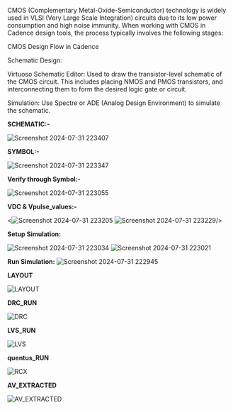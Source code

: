 CMOS (Complementary Metal-Oxide-Semiconductor) technology is widely used in VLSI (Very Large Scale Integration) circuits due to its low power consumption and high noise immunity. When working with CMOS in Cadence design tools, the process typically involves the following stages:

CMOS Design Flow in Cadence

Schematic Design:

Virtuoso Schematic Editor: Used to draw the transistor-level schematic of the CMOS circuit. This includes placing NMOS and PMOS transistors, and interconnecting them to form the desired logic gate or circuit.

Simulation: Use Spectre or ADE (Analog Design Environment) to simulate the schematic. 

**SCHEMATIC:-**

![Screenshot 2024-07-31 223407](https://github.com/user-attachments/assets/bb4ce812-f608-4f8c-8f07-bda95ab94f2b)

**SYMBOL:-**

![Screenshot 2024-07-31 223347](https://github.com/user-attachments/assets/873c6bce-ca48-4c9a-bf8a-a90e20daedb7)

**Verify through Symbol:-**

![Screenshot 2024-07-31 223055](https://github.com/user-attachments/assets/a7019e70-ef68-4bba-8bb8-02cc112452bb)

**VDC & Vpulse_values:-**

<![Screenshot 2024-07-31 223205](https://github.com/user-attachments/assets/15ba8a38-b04b-44d9-9133-e26b1eb8ad82)  ![Screenshot 2024-07-31 223229](https://github.com/user-attachments/assets/b3feb8f8-b986-4553-a456-5860182e8731)/>

**Setup Simulation:**

![Screenshot 2024-07-31 223034](https://github.com/user-attachments/assets/66a41970-9730-42fc-ae9f-e4b17a616938)
![Screenshot 2024-07-31 223021](https://github.com/user-attachments/assets/29c0947d-36b1-471b-aaee-163333b0aad6)

**Run Simulation:**
![Screenshot 2024-07-31 222945](https://github.com/user-attachments/assets/bd650645-1c1b-46da-8d3a-e34ff5450a40)

**LAYOUT**

![LAYOUT](https://github.com/user-attachments/assets/d775522c-5dcf-4dd4-a2f7-134369064df2)

**DRC_RUN**

![DRC](https://github.com/user-attachments/assets/e64e98fc-5277-4e76-8b7d-0bfb2bd2dedc)

**LVS_RUN**

![LVS](https://github.com/user-attachments/assets/c1ff3496-8298-415e-8dfd-18e9a41814ea)

**quentus_RUN**

![RCX](https://github.com/user-attachments/assets/921e5a4b-95d3-4c00-898b-d1bae6768b88)

**AV_EXTRACTED**

![AV_EXTRACTED](https://github.com/user-attachments/assets/8ae5db73-285b-479d-8c21-55e15545165d)







